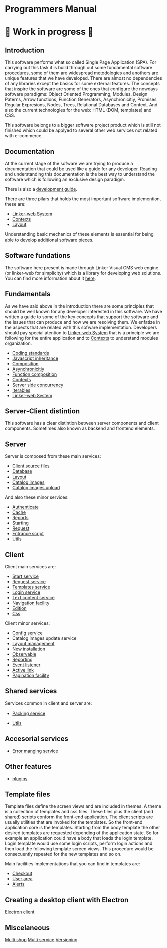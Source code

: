 Programmers Manual
==================

# 🚧 Work in progress 🚧

## Introduction

This software performs what so called Single Page Application (SPA). For carrying out this task it is build through out some fundamental software procedures, some of them are widespread metodologies and anothers are unique features that we have developed. There are almost no dependencies of any libraries except the basics for some external features. The concepts that inspire the software are some of the ones that configure the nowdays software paradigms: Object Oriented Programming, Modules, Design Paterns, Arrow functions, Function Generators, Asynchronicitiy, Promises, Regular Expresions, Nodes, Trees, Relational Databases and Context. And also the current technologies for the web: HTML (DOM, templates) and CSS.

This software belongs to a bigger software project product which is still not finished which could be applyed to several other web services not related with e-commerce.

## Documentation

At the current stage of the sofware we are trying to produce a documentation that could be used like a guide for any developer. Reading and understanding this documentation is the best way to understand the software which is following an exclusive design paradigm.

There is also a [development guide](devguide.md). 

There are three pilars that holds the most important software implemention, these are:

- [Linker-web System](linker.md)
- [Contexts](contexts.md)
- [Layout](layout.md)

Understanding basic mechanics of these elements is essential for being able to develop additional software pieces. 


## Software fundations

The software here present is made through Linker Visual CMS web engine (or linker-web for simplicity) which is a library for developing web solutions. You can find more information about it [here](linker.md).

## Fundamentals

As we have said above in the introduction there are some principles that should be well known for any developer interested in this software. We have written a guide to some of the key concepts that support the software and the issues that can produce and how we are resolving them. We enfatize in the aspects that are related with this sofware implementation. Developers should pay special atention to [Linker-web System](linker.md) that is a principle we are following for the entire application and to [Contexts](contexts.md) to understand modules organization.

- [Coding standards](standards.md)
- [Javascript inheritance](jsinheritance.md)
- [Composition](composition.md)
- [Asynchronicitiy](asyncawait.md)
- [Function composition](functioncomposition.md)
- [Contexts](contexts.md)
- [Server side concurrency](concurrency.md)
- [Iterables](iterables.md)
- [Linker-web System](linker.md)

## Server-Client distintion

This software has a clear distintion between server components and client components. Sometimes also known as backend and frontend elements.

## Server

Server is composed from these main services:

- [Client source files](staticserver.md)
- [Database](database.md)
- [Layout](layout.md)
- [Catalog images](downloadimages.md)
- [Catalog images upload](uploadimages.md)

And also these minor services:

- [Authenticate](userlogin.md)
- [Cache](cache.md)
- [Reports](reporting.md)
- Starting
- [Request](reqres.md)
- [Entrance script]()
- [Utils](utils.md)

## Client

Client main services are:

- [Start service](clientstart.md)
- [Request service](reqres.md)
- [Templates service](layout.md)
- [Login service](userlogin.md)
- [Text content service](sitecontent.md)
- [Navigation facility](navigation.md)
- [Edition](edition.md)
- [Css](css.md)

Client minor services:

- [Config service](config.md)
- Catalog images update service
- [Layout management](layout.md)
- [New installation](newinstall.md)
- [Observable](observerpattern.md)
- [Reporting](statistics.md)
- [Event listener](eventlistener.md)
- [Active link](activation.md)
- [Pagination facility](pagination.md)


## Shared services

Services common in client and server are:

- [Packing service](datatransfer.md)

- [Utils](utils.md)

## Accesorial services

- [Error manging service](errors.md)

## Other features

- [plugins](plugins.md)

## Template files

Template files define the screen views and are included in themes. A theme is a collection of templates and css files. These files plus the client (and shared) scripts conform the front-end application. The client scripts are usually utilities that are invoked for the templates. So the front-end application core is the templates. Starting from the body template the other desired templates are requested depending of the application state. So for example an application could have a body that loads the login template. Login template would use some login scripts, perform login actions and then load the following template screen views. This procedure would be consecuently repeated for the new templates and so on.

Main facilities implementations that you can find in templates are:
- [Checkout](checkout.md)
- [User area](userarea.md)
- [Alerts]()

## Creating a desktop client with Electron

[Electron client](electron.md)

## Miscelaneous

[Multi shop](multishopguide.md)
[Multi service](microservices.md)
[Versioning](versioning.md)
